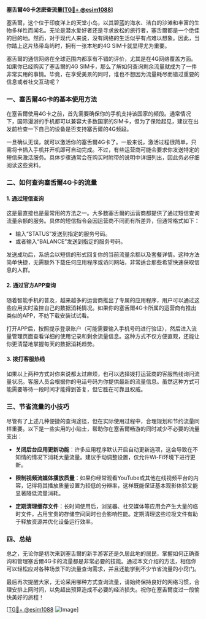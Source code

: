 **塞舌爾4G卡怎麽查流量[[TG💪+ @esim1088](https://t.me/s/esim1088)]**

塞舌爾，这个位于印度洋上的天堂小岛，以其碧蓝的海水、洁白的沙滩和丰富的生物多样性而闻名。无论是潜水爱好者还是寻求放松的旅行者，塞舌爾都是一个绝佳的目的地。然而，对于现代人来说，没有网络的生活似乎有点难以想象。因此，当你踏上这片热带岛屿时，拥有一张本地的4G SIM卡就显得尤为重要。

塞舌爾的通信网络在全球范围内都享有不错的评价，尤其是在4G网络覆盖方面。如果你已经购买了塞舌爾的4G SIM卡，那么了解如何查询剩余流量就成为了一件非常实用的事情。毕竟，在享受美景的同时，谁也不想因为流量耗尽而错过重要的信息或者社交互动呢？

### **一、塞舌爾4G卡的基本使用方法**

在塞舌爾使用4G卡之前，首先需要确保你的手机支持该国家的频段。通常情况下，国际漫游的手机都可以兼容大多数国家的SIM卡，但为了保险起见，建议在出发前检查一下自己的设备是否支持塞舌爾的4G频段。

一旦确认无误，就可以激活你的塞舌爾4G卡了。一般来说，激活过程很简单，只需将卡插入手机并开机即可自动完成。不过，有些运营商可能会要求你发送特定的短信来激活服务。具体步骤通常会在购买时附带的说明中详细列出，因此务必仔细阅读这些资料。

### **二、如何查询塞舌爾4G卡的流量**

#### **1. 通过短信查询**
这是最直接也是最常用的方法之一。大多数塞舌爾的运营商都提供了通过短信查询流量余额的服务。具体的短信指令会因运营商不同而有所差异，但通常格式如下：

- 输入“STATUS”发送到指定的服务号码。
- 或者输入“BALANCE”发送到指定的服务号码。

发送成功后，系统会以短信的形式回复你的当前流量余额以及套餐详情。这种方法简单快捷，无需额外下载任何应用程序或访问网站，非常适合那些希望快速获取信息的人群。

#### **2. 通过官方APP查询**
随着智能手机的普及，越来越多的运营商推出了专属的应用程序，用户可以通过这些应用实时监控自己的数据消耗情况。如果你的塞舌爾4G卡所属的运营商有推出类似的APP，不妨下载安装试试看。

打开APP后，按照提示登录账户（可能需要输入手机号码进行验证），然后进入流量管理页面查看详细的使用记录和剩余流量信息。这种方式不仅方便直观，还能让你更清楚地掌握每天的数据消耗趋势。

#### **3. 拨打客服热线**
如果以上两种方式对你来说都太过麻烦，也可以选择拨打运营商的客服热线询问流量状况。客服人员会根据你的电话号码为你提供最新的流量信息。虽然这种方式可能需要等待一段时间才能得到答复，但它胜在可靠且权威。

### **三、节省流量的小技巧**

尽管有了上述几种便捷的查询途径，但在实际使用过程中，合理规划和节约流量同样重要。以下是一些实用的小贴士，帮助你在塞舌爾畅游的同时减少不必要的流量支出：

- **关闭后台应用更新功能**：许多应用程序默认开启自动更新选项，这会导致在不知情的情况下消耗大量流量。建议手动调整设置，仅允许Wi-Fi环境下进行更新。
  
- **限制视频流媒体播放质量**：如果你经常观看YouTube或其他在线视频平台的内容，记得将其播放质量设置为较低的分辨率，这样既能保证基本观影体验又能显著降低流量消耗。
  
- **定期清理缓存文件**：长时间使用后，浏览器、社交媒体等应用会产生大量的临时文件，占用宝贵的存储空间同时也会影响性能。定期清理这些垃圾文件有助于释放资源并优化设备运行效率。

### **四、总结**

总之，无论你是初次来到塞舌爾的新手游客还是久居此地的居民，掌握如何正确查询和管理塞舌爾4G卡的流量都是非常必要的技能。通过本文介绍的方法，相信你可以轻松应对各种场景下的流量查询需求，并且还能学到不少节省流量的小窍门。

最后再次提醒大家，无论采用哪种方式查询流量，请始终保持良好的网络习惯，合理安排上网时间，以免超出预算造成不必要的经济损失。祝你在塞舌爾度过一段愉快美好的旅程！

[[TG💪+ @esim1088](https://t.me/s/esim1088) ![Image](https://i.postimg.cc/4NQfJmqS/Snipaste-2025-05-13-00-14-12.png)]